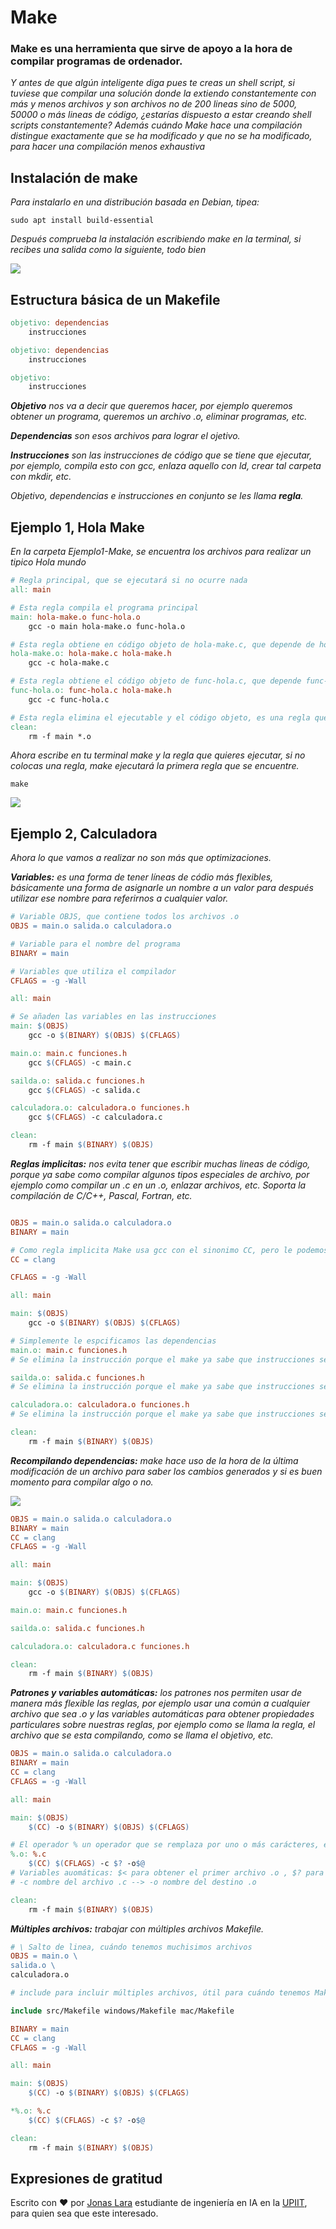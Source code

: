# Make

### Make es una herramienta que sirve de apoyo a la hora de compilar programas de ordenador.

_Y antes de que algún inteligente diga pues te creas un shell script, si tuviese que compilar una solución donde la extiendo constantemente con más y menos archivos y son archivos no de 200 lineas sino de 5000, 50000 o más lineas de código, ¿estarías dispuesto a estar creando shell scripts constantemente? Además cuándo Make hace una compilación distingue exactamente que se ha modificado y que no se ha modificado, para hacer una compilación menos exhaustiva_

## Instalación de make

_Para instalarlo en una distribución basada en Debian, tipea:_

```
sudo apt install build-essential 
```

_Después comprueba la instalación escribiendo make en la terminal, si recibes una salida como la siguiente, todo bien_

![](/00.-Sources/Images/Make.png)

## Estructura básica de un Makefile

```Makefile
objetivo: dependencias
    instrucciones

objetivo: dependencias
    instrucciones

objetivo:
    instrucciones
```

_**Objetivo** nos va a decir que queremos hacer, por ejemplo queremos obtener un programa, queremos un archivo .o, eliminar programas, etc._

_**Dependencias** son esos archivos para lograr el ojetivo._

_**Instrucciones** son las instrucciones de código que se tiene que ejecutar, por ejemplo, compila esto con gcc, enlaza aquello con ld, crear tal carpeta con mkdir, etc._

_Objetivo, dependencias e instrucciones en conjunto se les llama **regla**._

## Ejemplo 1, Hola Make

_En la carpeta Ejemplo1-Make, se encuentra los archivos para realizar un tipico Hola mundo_

```Makefile
# Regla principal, que se ejecutará si no ocurre nada
all: main

# Esta regla compila el programa principal
main: hola-make.o func-hola.o 
	gcc -o main hola-make.o func-hola.o 

# Esta regla obtiene en código objeto de hola-make.c, que depende de hola-make.c y hola-make.h
hola-make.o: hola-make.c hola-make.h
	gcc -c hola-make.c

# Esta regla obtiene el código objeto de func-hola.c, que depende func-hola.c y hola-make.h
func-hola.o: func-hola.c hola-make.h
	gcc -c func-hola.c

# Esta regla elimina el ejecutable y el código objeto, es una regla que no tiene dependencias
clean:
	rm -f main *.o
```
_Ahora escribe en tu terminal make y la regla que quieres ejecutar, si no colocas una regla, make ejecutará la primera regla que se encuentre._

```
make
```

![](/00.-Sources/Gifs/Make1.gif)

##  Ejemplo 2, Calculadora

_Ahora lo que vamos a realizar no son más que optimizaciones._

_**Variables:** es una forma de tener líneas de códio más flexibles, básicamente una forma de asignarle un nombre a un valor para después utilizar ese nombre para referirnos a cualquier valor._

```Makefile
# Variable OBJS, que contiene todos los archivos .o
OBJS = main.o salida.o calculadora.o 

# Variable para el nombre del programa
BINARY = main

# Variables que utiliza el compilador
CFLAGS = -g -Wall

all: main

# Se añaden las variables en las instrucciones
main: $(OBJS)
	gcc -o $(BINARY) $(OBJS) $(CFLAGS)

main.o: main.c funciones.h
	gcc $(CFLAGS) -c main.c

sailda.o: salida.c funciones.h
	gcc $(CFLAGS) -c salida.c

calculadora.o: calculadora.o funciones.h
	gcc $(CFLAGS) -c calculadora.c

clean:
	rm -f main $(BINARY) $(OBJS)
```

_**Reglas implicitas:** nos evita tener que escribir muchas lineas de código, porque ya sabe como compilar algunos tipos especiales de archivo, por ejemplo como compilar un .c en un .o, enlazar archivos, etc. Soporta la compilación de C/C++, Pascal, Fortran, etc._

```Makefile

OBJS = main.o salida.o calculadora.o 
BINARY = main

# Como regla implicita Make usa gcc con el sinonimo CC, pero le podemos indicar que use el compilador que queramos
CC = clang

CFLAGS = -g -Wall

all: main

main: $(OBJS)
	gcc -o $(BINARY) $(OBJS) $(CFLAGS)

# Simplemente le espcificamos las dependencias
main.o: main.c funciones.h
# Se elimina la instrucción porque el make ya sabe que instrucciones seguir

sailda.o: salida.c funciones.h
# Se elimina la instrucción porque el make ya sabe que instrucciones seguir

calculadora.o: calculadora.o funciones.h
# Se elimina la instrucción porque el make ya sabe que instrucciones seguir

clean:
	rm -f main $(BINARY) $(OBJS)
```

_**Recompilando dependencias:** make hace uso de la hora de la última modificación de un archivo para saber los cambios generados y si es buen momento para compilar algo o no._

![](/00.-Sources/Gifs/Make2.gif)

```Makefile
OBJS = main.o salida.o calculadora.o 
BINARY = main
CC = clang
CFLAGS = -g -Wall

all: main

main: $(OBJS)
	gcc -o $(BINARY) $(OBJS) $(CFLAGS)

main.o: main.c funciones.h

sailda.o: salida.c funciones.h

calculadora.o: calculadora.c funciones.h

clean:
	rm -f main $(BINARY) $(OBJS)
```
_**Patrones y variables automáticas:** los patrones nos permiten usar de manera más flexible las reglas, por ejemplo usar una común a cualquier archivo que  sea .o y las variables automáticas para obtener propiedades particulares sobre nuestras reglas, por ejemplo como se llama la regla, el archivo que se esta compilando, como se llama el objetivo, etc._

```Makefile
OBJS = main.o salida.o calculadora.o 
BINARY = main
CC = clang
CFLAGS = -g -Wall

all: main

main: $(OBJS)
	$(CC) -o $(BINARY) $(OBJS) $(CFLAGS)

# El operador % un operador que se remplaza por uno o más carácteres, es decir en este caso a partir de mi archivo .c genero mi archivo .o
%.o: %.c
    $(CC) $(CFLAGS) -c $? -o$@ 
# Variables auomáticas: $< para obtener el primer archivo .o , $? para obtener la lista completos y $@ para que se remplace por el nombre de la regla, salida.o --> salida
# -c nombre del archivo .c --> -o nombre del destino .o

clean:
	rm -f main $(BINARY) $(OBJS)
```

_**Múltiples archivos:** trabajar con múltiples archivos Makefile._

```Makefile
# \ Salto de linea, cuándo tenemos muchisimos archivos
OBJS = main.o \
salida.o \ 
calculadora.o

# include para incluir múltiples archivos, útil para cuándo tenemos Makefiles para diferentes OS

include src/Makefile windows/Makefile mac/Makefile

BINARY = main
CC = clang
CFLAGS = -g -Wall

all: main

main: $(OBJS)
	$(CC) -o $(BINARY) $(OBJS) $(CFLAGS)

*%.o: %.c
    $(CC) $(CFLAGS) -c $? -o$@

clean:
	rm -f main $(BINARY) $(OBJS)
```

## Expresiones de gratitud

Escrito con ❤️ por [Jonas Lara](https://www.linkedin.com/in/jonas1ara/) estudiante de ingeniería en IA en la [UPIIT](https://www.upiit.ipn.mx/), para quien sea que este interesado.
